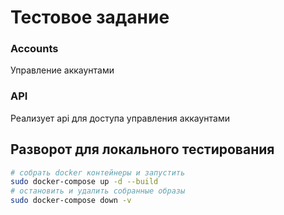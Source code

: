 # Тестовое задание
### Accounts
Управление аккаунтами
### API
Реализует api для доступа управления аккаунтами
## Разворот для локального тестирования
```bash
# собрать docker контейнеры и запустить
sudo docker-compose up -d --build
# остановить и удалить собранные образы
sudo docker-compose down -v
```